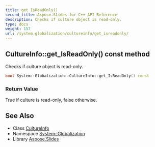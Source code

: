 ```yaml
---
title: get_IsReadOnly()
second_title: Aspose.Slides for C++ API Reference
description: Checks if culture object is read-only.
type: docs
weight: 157
url: /system.globalization/cultureinfo/get_isreadonly/
---
```

## CultureInfo::get_IsReadOnly() const method


Checks if culture object is read-only.

```cpp
bool System::Globalization::CultureInfo::get_IsReadOnly() const
```


### Return Value

True if culture is read-only, false otherwise.

## See Also

* Class [CultureInfo](../)
* Namespace [System::Globalization](../../)
* Library [Aspose.Slides](../../../)